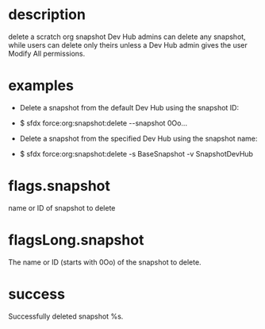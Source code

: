 # description

delete a scratch org snapshot
Dev Hub admins can delete any snapshot, while users can delete only theirs unless a Dev Hub admin gives the user Modify All permissions.

# examples

- Delete a snapshot from the default Dev Hub using the snapshot ID:

- $ sfdx force:org:snapshot:delete --snapshot 0Oo...

- Delete a snapshot from the specified Dev Hub using the snapshot name:

- $ sfdx force:org:snapshot:delete -s BaseSnapshot -v SnapshotDevHub

# flags.snapshot

name or ID of snapshot to delete

# flagsLong.snapshot

The name or ID (starts with 0Oo) of the snapshot to delete.

# success

Successfully deleted snapshot %s.
